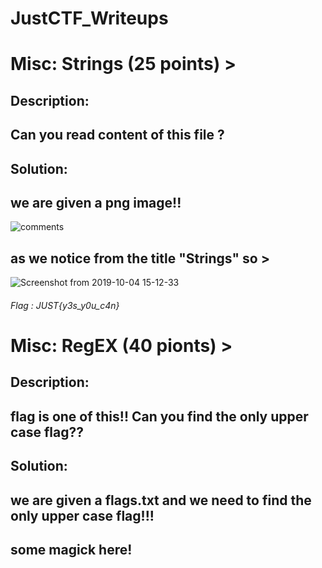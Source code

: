 # JustCTF_Writeups    
# Misc: Strings (25 points) >
## Description:
## Can you read content of this file ?
## Solution:
## we are given a png image!!
![comments](https://user-images.githubusercontent.com/52065067/66232715-39efc600-e6f2-11e9-8cff-b7bdc43074e0.png)
## as we notice from the title "Strings" so >
![Screenshot from 2019-10-04 15-12-33](https://user-images.githubusercontent.com/52065067/66233711-aa97e200-e6f4-11e9-8f94-5b2229463fbe.png)
###### Flag : JUST{y3s_y0u_c4n}
# Misc: RegEX (40 pionts) >
## Description: 
## flag is one of this!! Can you find the only upper case flag??
## Solution:
## we are given a flags.txt and we need to find the only upper case flag!!!
## some magick here!



